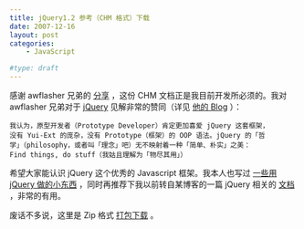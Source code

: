 ```yaml
---
title: jQuery1.2 参考（CHM 格式）下载
date: 2007-12-16
layout: post
categories:
    - JavaScript

#type: draft
---
```


感谢 awflasher 兄弟的 [分享](http://www.awflasher.com/blog/archives/1130) ，这份 CHM 文档正是我目前开发所必须的。我对 awflasher 兄弟对于  [jQuery](http://www.jquery.com)  见解非常的赞同（详见 [他的 Blog](http://www.awflasher.com/blog/archives/1130) ）：

```
我认为，原型开发者（Prototype Developer）肯定更加喜爱 jQuery 这套框架，
没有 Yui-Ext 的庞杂，没有 Prototype（框架）的 OOP 语法。jQuery 的「哲
学」（philosophy，或者叫「理念」吧）无不映射着一种「简单、朴实」之美：
Find things, do stuff（我姑且理解为「物尽其用」）
```

希望大家能认识 jQuery 这个优秀的 Javascript 框架。我本人也写过 [一些用 jQuery 做的小东西]({{site.urls}}/posts/222/) ，同时再推荐下我以前转自某博客的一篇 jQuery 相关的 [文档](http://code.google.com/p/grace/wiki/jQuerySelectorsNote) ，非常的有用。

废话不多说，这里是 Zip 格式 [打包下载](http://files.gracecode.com/2007_12_15/1197728628.zip) 。

